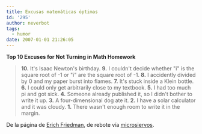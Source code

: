 ```yaml
---
title: Excusas matemáticas óptimas
id: '295'
author: neverbot
tags:
  - humor
date: 2007-01-01 21:26:05
---
```


**Top 10 Excuses for Not Turning in Math Homework**

> **10.** It's Isaac Newton's birthday.
  **9.** I couldn't decide whether "i" is the square root of -1 or "i" are the square root of -1.
  **8.** I accidently divided by 0 and my paper burst into flames.
  **7.** It's stuck inside a Klein bottle.
  **6.** I could only get arbitrarily close to my textbook.
  **5.** I had too much pi and got sick.
  **4.** Someone already published it, so I didn't bother to write it up.
  **3.** A four-dimensional dog ate it.
  **2.** I have a solar calculator and it was cloudy.
  **1.** There wasn't enough room to write it in the margin.

De la página de [Erich Friedman](http://www.stetson.edu/~efriedma/mathhumor.html), de rebote vía [microsiervos](http://www.microsiervos.com/archivo/general/feliz-2007.html).
